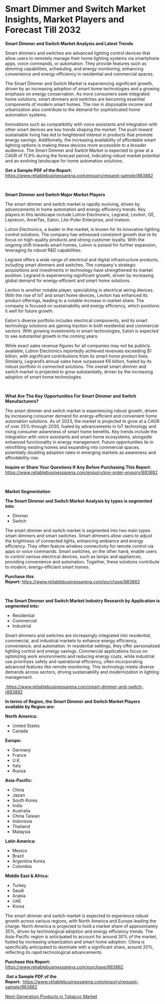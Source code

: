 <p><h1>Smart Dimmer and Switch Market Insights, Market Players and Forecast Till 2032</h1></p><p><strong>Smart Dimmer and Switch Market Analysis and Latest Trends</strong></p>
<p><p>Smart dimmers and switches are advanced lighting control devices that allow users to remotely manage their home lighting systems via smartphone apps, voice commands, or automation. They provide features such as dimming capabilities, scheduling, and energy monitoring, enhancing convenience and energy efficiency in residential and commercial spaces.</p><p>The Smart Dimmer and Switch Market is experiencing significant growth, driven by an increasing adoption of smart home technologies and a growing emphasis on energy conservation. As more consumers seek integrated home solutions, smart dimmers and switches are becoming essential components of modern smart homes. The rise in disposable income and urbanization also contribute to the demand for sophisticated home automation systems.</p><p>Innovations such as compatibility with voice assistants and integration with other smart devices are key trends shaping the market. The push toward sustainable living has led to heightened interest in products that promote energy savings. Additionally, the increasing availability of affordable smart lighting options is making these devices more accessible to a broader audience. The Smart Dimmer and Switch Market is expected to grow at a CAGR of 11.9% during the forecast period, indicating robust market potential and an evolving landscape for home automation solutions.</p></p>
<p><strong>Get a Sample PDF of the Report:&nbsp;</strong> <a href="https://www.reliablebusinessarena.com/enquiry/request-sample/883882?utm_campaign=2335&utm_medium=2&utm_source=Github&utm_content=ia&utm_term=09022025&utm_id=smart-dimmer-and-switch">https://www.reliablebusinessarena.com/enquiry/request-sample/883882</a></p>
<p>&nbsp;</p>
<p><strong>Smart Dimmer and Switch Major Market Players</strong></p>
<p><p>The smart dimmer and switch market is rapidly evolving, driven by advancements in home automation and energy efficiency trends. Key players in this landscape include Lutron Electronics, Legrand, Leviton, GE, Leprecon, AmerTac, Eaton, Lite-Puter Enterprise, and Insteon.</p><p>Lutron Electronics, a leader in the market, is known for its innovative lighting control solutions. The company has witnessed consistent growth due to its focus on high-quality products and strong customer loyalty. With the ongoing shift towards smart homes, Lutron is poised for further expansion, leveraging its robust R&D capabilities.</p><p>Legrand offers a wide range of electrical and digital infrastructure products, including smart dimmers and switches. The company's strategic acquisitions and investments in technology have strengthened its market position. Legrand is experiencing significant growth, driven by increasing global demand for energy-efficient and smart home solutions.</p><p>Leviton is another notable player, specializing in electrical wiring devices. With the rise of IoT and smart home devices, Leviton has enhanced its product offerings, leading to a notable increase in market share. The company is focused on sustainability and energy efficiency, which positions it well for future growth.</p><p>Eaton's diverse portfolio includes electrical components, and its smart technology solutions are gaining traction in both residential and commercial sectors. With growing investments in smart technologies, Eaton is expected to see substantial growth in the coming years.</p><p>While exact sales revenue figures for all companies may not be publicly available, Lutron Electronics reportedly achieved revenues exceeding $1 billion, with significant contributions from its smart home product lines. Similarly, Legrand’s annual sales have surpassed €6 billion, fueled by its robust portfolio in connected solutions. The overall smart dimmer and switch market is projected to grow substantially, driven by the increasing adoption of smart home technologies.</p></p>
<p>&nbsp;</p>
<p><strong>What Are The Key Opportunities For Smart Dimmer and Switch Manufacturers?</strong></p>
<p><p>The smart dimmer and switch market is experiencing robust growth, driven by increasing consumer demand for energy-efficient and convenient home automation solutions. As of 2023, the market is projected to grow at a CAGR of over 25% through 2030, fueled by advancements in IoT technology and rising consumer awareness of smart home benefits. Key trends include the integration with voice assistants and smart home ecosystems, alongside enhanced functionality in energy management. Future opportunities lie in retrofitting existing homes and expanding into commercial spaces, potentially doubling adoption rates in emerging markets as awareness and affordability rise.</p></p>
<p><strong>Inquire or Share Your Questions If Any Before Purchasing This Report:</strong> <a href="https://www.reliablebusinessarena.com/enquiry/pre-order-enquiry/883882?utm_campaign=2335&utm_medium=2&utm_source=Github&utm_content=ia&utm_term=09022025&utm_id=smart-dimmer-and-switch">https://www.reliablebusinessarena.com/enquiry/pre-order-enquiry/883882</a></p>
<p>&nbsp;</p>
<p><strong>Market Segmentation</strong></p>
<p><strong>The Smart Dimmer and Switch Market Analysis by types is segmented into:</strong></p>
<p><ul><li>Dimmer</li><li>Switch</li></ul></p>
<p><p>The smart dimmer and switch market is segmented into two main types: smart dimmers and smart switches. Smart dimmers allow users to adjust the brightness of connected lights, enhancing ambiance and energy efficiency. They often feature wireless connectivity for remote control via apps or voice commands. Smart switches, on the other hand, enable users to control various electrical devices, such as lamps and appliances, providing convenience and automation. Together, these solutions contribute to modern, energy-efficient smart homes.</p></p>
<p><strong>Purchase this Report:&nbsp;</strong><a href="https://www.reliablebusinessarena.com/purchase/883882?utm_campaign=2335&utm_medium=2&utm_source=Github&utm_content=ia&utm_term=09022025&utm_id=smart-dimmer-and-switch">https://www.reliablebusinessarena.com/purchase/883882</a></p>
<p>&nbsp;</p>
<p><strong>The Smart Dimmer and Switch Market Industry Research by Application is segmented into:</strong></p>
<p><ul><li>Residential</li><li>Commercial</li><li>Industrial</li></ul></p>
<p><p>Smart dimmers and switches are increasingly integrated into residential, commercial, and industrial markets to enhance energy efficiency, convenience, and automation. In residential settings, they offer personalized lighting control and energy savings. Commercial applications focus on optimizing work environments and reducing energy costs, while industrial use prioritizes safety and operational efficiency, often incorporating advanced features like remote monitoring. This technology meets diverse demands across sectors, driving sustainability and modernization in lighting management.</p></p>
<p><a href="https://www.reliablebusinessarena.com/smart-dimmer-and-switch-r883882?utm_campaign=2335&utm_medium=2&utm_source=Github&utm_content=ia&utm_term=09022025&utm_id=smart-dimmer-and-switch">&nbsp;https://www.reliablebusinessarena.com/smart-dimmer-and-switch-r883882</a></p>
<p><strong>In terms of Region, the Smart Dimmer and Switch Market Players available by Region are:</strong></p>
<p>
    <p> <strong> North America: </strong>
        <ul>
            <li>United States</li>
            <li>Canada</li>
        </ul>
        </p> 
    <p> <strong> Europe: </strong>
        <ul>
            <li>Germany</li>
            <li>France</li>
            <li>U.K.</li>
            <li>Italy</li>
            <li>Russia</li>
        </ul>
        </p> 
    <p> <strong> Asia-Pacific: </strong>
        <ul>
            <li>China</li>
            <li>Japan</li>
            <li>South Korea</li>
            <li>India</li>
            <li>Australia</li>
            <li>China Taiwan</li>
            <li>Indonesia</li>
            <li>Thailand</li>
            <li>Malaysia</li>
        </ul>
        </p> 
    <p> <strong> Latin America: </strong>
        <ul>
            <li>Mexico</li>
            <li>Brazil</li>
            <li>Argentina Korea</li>
            <li>Colombia</li>
        </ul>
        </p> 
    <p> <strong> Middle East & Africa: </strong>
        <ul>
            <li>Turkey</li>
            <li>Saudi</li>
            <li>Arabia</li>
            <li>UAE</li>
            <li>Korea</li>
        </ul>
    </p>
    </p>
<p><p>The smart dimmer and switch market is expected to experience robust growth across various regions, with North America and Europe leading the charge. North America is projected to hold a market share of approximately 35%, driven by technological adoption and energy efficiency trends. The Asia-Pacific region is anticipated to account for around 30% of the market, fueled by increasing urbanization and smart home adoption. China is specifically anticipated to dominate with a significant share, around 20%, reflecting its rapid technological advancements.</p></p>
<p><strong>Purchase this Report: </strong><a href="https://www.reliablebusinessarena.com/purchase/883882?utm_campaign=2335&utm_medium=2&utm_source=Github&utm_content=ia&utm_term=09022025&utm_id=smart-dimmer-and-switch">https://www.reliablebusinessarena.com/purchase/883882</a></p>
<p>&nbsp;<strong>Get a Sample PDF of the Report:&nbsp;&nbsp;</strong><a href="https://www.reliablebusinessarena.com/enquiry/request-sample/883882?utm_campaign=2335&utm_medium=2&utm_source=Github&utm_content=ia&utm_term=09022025&utm_id=smart-dimmer-and-switch">https://www.reliablebusinessarena.com/enquiry/request-sample/883882</a></p>
<p><strong></strong></p>
<p><p><a href="https://github.com/mezokathleen834/Market-Research-Report-List-1/blob/main/next-generation-products-in-tobacco-market.md?utm_campaign=2335&utm_medium=2&utm_source=Github&utm_content=ia&utm_term=09022025&utm_id=smart-dimmer-and-switch">Next-Generation Products in Tobacco Market</a></p></p>